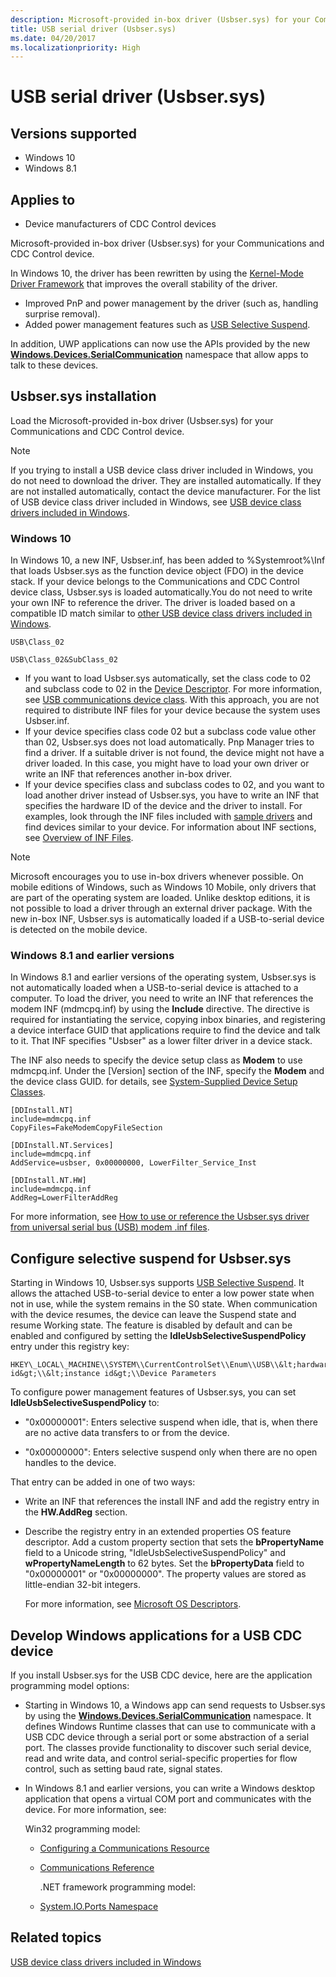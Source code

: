 ```yaml
---
description: Microsoft-provided in-box driver (Usbser.sys) for your Communications and CDC Control device.
title: USB serial driver (Usbser.sys)
ms.date: 04/20/2017
ms.localizationpriority: High
---
```


# USB serial driver (Usbser.sys)

## Versions supported

- Windows 10
- Windows 8.1

## Applies to

- Device manufacturers of CDC Control devices

Microsoft-provided in-box driver (Usbser.sys) for your Communications and CDC Control device.

In Windows 10, the driver has been rewritten by using the [Kernel-Mode Driver Framework](../wdf/index.md) that improves the overall stability of the driver.

- Improved PnP and power management by the driver (such as, handling surprise removal).
- Added power management features such as [USB Selective Suspend](usb-selective-suspend.md).

In addition, UWP applications can now use the APIs provided by the new [**Windows.Devices.SerialCommunication**](/uwp/api/Windows.Devices.SerialCommunication) namespace that allow apps to talk to these devices.

## Usbser.sys installation

Load the Microsoft-provided in-box driver (Usbser.sys) for your Communications and CDC Control device.

> [!NOTE]
> If you trying to install a USB device class driver included in Windows, you do not need to download the driver. They are installed automatically. If they are not installed automatically, contact the device manufacturer. For the list of USB device class driver included in Windows, see [USB device class drivers included in Windows](supported-usb-classes.md).

### Windows 10

In Windows 10, a new INF, Usbser.inf, has been added to %Systemroot%\\Inf that loads Usbser.sys as the function device object (FDO) in the device stack. If your device belongs to the Communications and CDC Control device class, Usbser.sys is loaded automatically.You do not need to write your own INF to reference the driver. The driver is loaded based on a compatible ID match similar to [other USB device class drivers included in Windows](supported-usb-classes.md).

`USB\Class_02`

`USB\Class_02&SubClass_02`

- If you want to load Usbser.sys automatically, set the class code to 02 and subclass code to 02 in the [Device Descriptor](usb-device-descriptors.md). For more information, see [USB communications device class](https://www.usb.org/document-library/class-definitions-communication-devices-12). With this approach, you are not required to distribute INF files for your device because the system uses Usbser.inf.
- If your device specifies class code 02 but a subclass code value other than 02, Usbser.sys does not load automatically. Pnp Manager tries to find a driver. If a suitable driver is not found, the device might not have a driver loaded. In this case, you might have to load your own driver or write an INF that references another in-box driver.
- If your device specifies class and subclass codes to 02, and you want to load another driver instead of Usbser.sys, you have to write an INF that specifies the hardware ID of the device and the driver to install. For examples, look through the INF files included with [sample drivers](../samples/universal-serial-bus--usb--driver-samples.md) and find devices similar to your device. For information about INF sections, see [Overview of INF Files](../install/overview-of-inf-files.md).

> [!NOTE]
> Microsoft encourages you to use in-box drivers whenever possible. On mobile editions of Windows, such as Windows 10 Mobile, only drivers that are part of the operating system are loaded. Unlike desktop editions, it is not possible to load a driver through an external driver package. With the new in-box INF, Usbser.sys is automatically loaded if a USB-to-serial device is detected on the mobile device.

### Windows 8.1 and earlier versions

In Windows 8.1 and earlier versions of the operating system, Usbser.sys is not automatically loaded when a USB-to-serial device is attached to a computer. To load the driver, you need to write an INF that references the modem INF (mdmcpq.inf) by using the **Include** directive. The directive is required for instantiating the service, copying inbox binaries, and registering a device interface GUID that applications require to find the device and talk to it. That INF specifies "Usbser" as a lower filter driver in a device stack.

The INF also needs to specify the device setup class as **Modem** to use mdmcpq.inf. Under the [Version] section of the INF, specify the **Modem** and the device class GUID. for details, see [System-Supplied Device Setup Classes](../install/system-defined-device-setup-classes-reserved-for-system-use.md).

``` syntax
[DDInstall.NT]
include=mdmcpq.inf
CopyFiles=FakeModemCopyFileSection

[DDInstall.NT.Services]
include=mdmcpq.inf
AddService=usbser, 0x00000000, LowerFilter_Service_Inst

[DDInstall.NT.HW]
include=mdmcpq.inf
AddReg=LowerFilterAddReg
```

For more information, see [How to use or reference the Usbser.sys driver from universal serial bus (USB) modem .inf files](/troubleshoot/windows-client/deployment/how-to-use-reference-usbser-driver-universal-serial-bus).

## Configure selective suspend for Usbser.sys

Starting in Windows 10, Usbser.sys supports [USB Selective Suspend](usb-selective-suspend.md). It allows the attached USB-to-serial device to enter a low power state when not in use, while the system remains in the S0 state. When communication with the device resumes, the device can leave the Suspend state and resume Working state. The feature is disabled by default and can be enabled and configured by setting the **IdleUsbSelectiveSuspendPolicy** entry under this registry key:

```dotnetcli
HKEY\_LOCAL\_MACHINE\\SYSTEM\\CurrentControlSet\\Enum\\USB\\&lt;hardware id&gt;\\&lt;instance id&gt;\\Device Parameters
```

To configure power management features of Usbser.sys, you can set **IdleUsbSelectiveSuspendPolicy** to:

- "0x00000001": Enters selective suspend when idle, that is, when there are no active data transfers to or from the device.

- "0x00000000": Enters selective suspend only when there are no open handles to the device.

That entry can be added in one of two ways:

- Write an INF that references the install INF and add the registry entry in the **HW.AddReg** section.
- Describe the registry entry in an extended properties OS feature descriptor. Add a custom property section that sets the **bPropertyName** field to a Unicode string, "IdleUsbSelectiveSuspendPolicy" and **wPropertyNameLength** to 62 bytes. Set the **bPropertyData** field to "0x00000001" or "0x00000000". The property values are stored as little-endian 32-bit integers.

    For more information, see [Microsoft OS Descriptors](./microsoft-defined-usb-descriptors.md).

## Develop Windows applications for a USB CDC device

If you install Usbser.sys for the USB CDC device, here are the application programming model options:

- Starting in Windows 10, a Windows app can send requests to Usbser.sys by using the [**Windows.Devices.SerialCommunication**](/uwp/api/Windows.Devices.SerialCommunication) namespace. It defines Windows Runtime classes that can use to communicate with a USB CDC device through a serial port or some abstraction of a serial port. The classes provide functionality to discover such serial device, read and write data, and control serial-specific properties for flow control, such as setting baud rate, signal states.

- In Windows 8.1 and earlier versions, you can write a Windows desktop application that opens a virtual COM port and communicates with the device. For more information, see:

    Win32 programming model:

  - [Configuring a Communications Resource](/windows/desktop/DevIO/configuring-a-communications-resource)
  - [Communications Reference](/windows/desktop/DevIO/communications-reference)

    .NET framework programming model:

  - [System.IO.Ports Namespace](/dotnet/api/system.io.ports?redirectedfrom=MSDN)

## Related topics

[USB device class drivers included in Windows](supported-usb-classes.md)